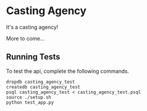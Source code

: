 # Casting Agency

It's a casting agency!

More to come...

## Running Tests

To test the api, complete the following commands.

```shell
dropdb casting_agency_test
createdb casting_agency_test
psql casting_agency_test < casting_agency_test.psql
source ./setup.sh
python test_app.py
```
